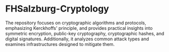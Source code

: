 # FHSalzburg-Cryptology
The repository focuses on cryptographic algorithms and protocols, emphasizing Kerckhoffs' principle, and provides practical insights into symmetric encryption, public-key cryptography, cryptographic hashes, and digital signatures. Additionally, it analyzes common attack types and examines infrastructures designed to mitigate them.
